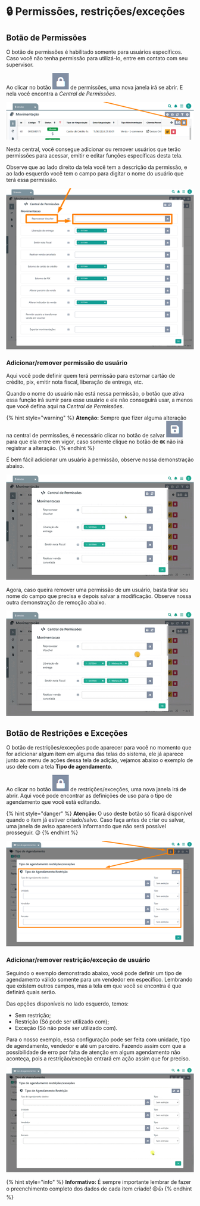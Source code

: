 # 🔒 Permissões, restrições/exceções

## Botão de Permissões

O botão de permissões é habilitado somente para usuários específicos. Caso você não tenha permissão para utilizá-lo, entre em contato com seu supervisor.

Ao clicar no botão <img src="/erp-v2/assets/icon_cadeado.png" alt="" data-size="line"> de permissões, uma nova janela irá se abrir. E nela você encontra a *Central de Permissões*.

![](/erp-v2/assets/funcionalidades/comercial/aba_vendas_menu_btn_permissoes.png)

Nesta central, você consegue adicionar ou remover usuários que terão permissões para acessar, emitir e editar funções específicas desta tela.

Observe que ao lado direito da tela você tem a descrição da permissão, e ao lado esquerdo você tem o campo para digitar o nome do usuário que terá essa permissão.

![](/erp-v2/assets/funcionalidades/comercial/aba_vendas_menu_btn_permissoes_janela.png)

### Adicionar/remover permissão de usuário

Aqui você pode definir quem terá permissão para estornar cartão de crédito, pix, emitir nota fiscal, liberação de entrega, etc.

Quando o nome do usuário não está nessa permissão, o botão que ativa essa função irá sumir para esse usuário e ele não conseguirá usar, a menos que você defina aqui na *Central de Permissões*.

{% hint style="warning" %}
**Atenção:** Sempre que fizer alguma alteração na central de permissões, é necessário clicar no botão de salvar <img src="/erp-v2/assets/icon_salvar.png" alt="" data-size="line"> para que ela entre em vigor, caso somente clique no botão de **`OK`** não irá registrar a alteração.
{% endhint %}

É bem fácil adicionar um usuário à permissão, observe nossa demonstração abaixo.

![](/erp-v2/assets/funcionalidades/comercial/aba_vendas_menu_btn_permissoes_janela_add_user.gif)

Agora, caso queira remover uma permissão de um usuário, basta tirar seu nome do campo que precisa e depois salvar a modificação. Observe nossa outra demonstração de remoção abaixo.

![](/erp-v2/assets/funcionalidades/comercial/aba_vendas_menu_btn_permissoes_janela_remove_user.gif)


## Botão de Restrições e Exceções

O botão de restrições/exceções pode aparecer para você no momento que for adicionar algum item em alguma das telas do sistema, ele já aparece junto ao menu de ações dessa tela de adição, vejamos abaixo o exemplo de uso dele com a tela **Tipo de agendamento**.

Ao clicar no botão <img src="/erp-v2/assets/icon_cadeado.png" alt="" data-size="line"> de restrições/exceções, uma nova janela irá de abrir. Aqui você pode encontrar as definições de uso para o tipo de agendamento que você está editando.

{% hint style="danger" %}
**Atenção:** O uso deste botão só ficará disponível quando o item já estiver criado/salvo. Caso faça antes de criar ou salvar, uma janela de aviso aparecerá informando que não será possível prosseguir. 😉
{% endhint %}

![](/erp-v2/assets/funcionalidades/agendamentos/aba_tipo_btn_restricao.png)

### Adicionar/remover restrição/exceção de usuário

Seguindo o exemplo demonstrado abaixo, você pode definir um tipo de agendamento válido somente para um vendedor em específico. Lembrando que existem outros campos, mas a tela em que você se encontra é que definirá quais serão.

Das opções disponíveis no lado esquerdo, temos:

- Sem restrição;
- Restrição (Só pode ser utilizado com);
- Exceção (Só não pode ser utilizado com).

Para o nosso exemplo, essa configuração pode ser feita com unidade, tipo de agendamento, vendedor e até um parceiro. Fazendo assim com que a possibilidade de erro por falta de atenção em algum agendamento não aconteça, pois a restrição/exceção entrará em ação assim que for preciso.

![](/erp-v2/assets/funcionalidades/agendamentos/aba_tipo_btn_restricao.gif)

{% hint style="info" %}
**Informativo:** É sempre importante lembrar de fazer o preenchimento completo dos dados de cada item criado! 😉👍
{% endhint %}